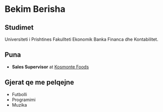 # Bekim Berisha

## Studimet 
Universiteti i Prishtines 
Fakullteti Ekonomik Banka Financa dhe Kontabilitet.
## Puna
- **Sales Supervisor** at [Kosmonte Foods](https://www.kosmontefoods.com/)
## Gjerat qe me pelqejne
- Futbolli
- Programimi
- Muzika